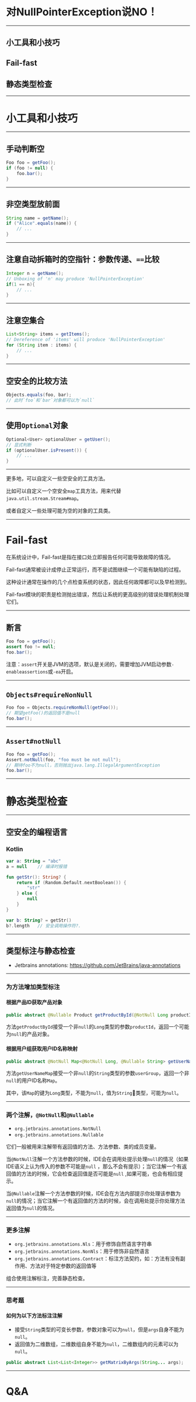 # 对NullPointerException说NO！

---

## 小工具和小技巧
## Fail-fast
## 静态类型检查

---

# 小工具和小技巧

---

## 手动判断空

```java
Foo foo = getFoo();
if (foo != null) {
    foo.bar();
}
```

---

## 非空类型放前面

```java
String name = getName();
if ("Alice".equals(name)) {
    // ...
}
```

---

## 注意自动拆箱时的空指针：参数传递、`==`比较

```java
Integer n = getName();
// Unboxing of 'n' may produce 'NullPointerException' 
if(1 == n){
    // ...
}
```

---

## 注意空集合

```java
List<String> items = getItems();
// Dereference of 'items' will produce 'NullPointerException' 
for (String item : items) {
    // ...
}
```

---

## 空安全的比较方法

```java
Objects.equals(foo, bar);
// 此时`foo`和`bar`对象都可以为`null`
```

---

## 使用`Optional`对象

```java
Optional<User> optionalUser = getUser();
// 显式判断
if (optionalUser.isPresent()) {
    // ...
}
```

---

更多地，可以自定义一些空安全的工具方法。

比如可以自定义一个空安全`map`工具方法，用来代替`java.util.stream.Stream#map`。

或者自定义一些处理可能为空的对象的工具类。

---

# Fail-fast

在系统设计中，Fail-fast是指在接口处立即报告任何可能导致故障的情况。

Fail-fast通常被设计成停止正常运行，而不是试图继续一个可能有缺陷的过程。

这种设计通常在操作的几个点检查系统的状态，因此任何故障都可以及早检测到。

Fail-fast模块的职责是检测抛出错误，然后让系统的更高级别的错误处理机制处理它们。

---

## 断言

```java
Foo foo = getFoo();
assert foo != null;
foo.bar();
```

注意：`assert`开关是JVM的选项，默认是关闭的，需要增加JVM启动参数`-enableassertions`或`-ea`开启。

---

## `Objects#requireNonNull`

```java
Foo foo = Objects.requireNonNull(getFoo());
// 期望getFoo()的返回值不是null
foo.bar();
```

---

## `Assert#notNull`

```java
Foo foo = getFoo();
Assert.notNull(foo, "foo must be not null");
// 期待foo不为null，否则抛出java.lang.IllegalArgumentException
foo.bar();
```

---

# 静态类型检查

---

## 空安全的编程语言

### Kotlin

```kotlin
var a: String = "abc"
a = null    // 编译时报错

fun getStr(): String? {
    return if (Random.Default.nextBoolean()) {
        "str"
    } else {
        null
    }
}

var b: String? = getStr()
b?.length   // 安全调用操作符?.
```

---

## 类型标注与静态检查

- Jetbrains annotations: https://github.com/JetBrains/java-annotations

---

### 为方法增加类型标注

#### 根据产品ID获取产品对象

```java
public abstract @Nullable Product getProductById(@NotNull Long productId);
```

方法`getProductById`接受一个非`null`的`Long`类型的参数`productId`，返回一个可能为`null`的产品对象。

#### 根据用户组获取用户ID名称映射

```java
public abstract @NotNull Map<@NotNull Long, @Nullable String> getUserNameMap(@NotNull String userGroup);
```

方法`getUserNameMap`接受一个非`null`的`String`类型的参数`userGroup`，返回一个非`null`的用户ID名称`Map`。

其中，该`Map`的键为`Long`类型，不能为`null`，值为`String`类型，可能为`null`。

---

### 两个注解，`@NotNull`和`@Nullable`

- `org.jetbrains.annotations.NotNull`
- `org.jetbrains.annotations.Nullable`

它们一般被用来注解带有返回值的方法、方法参数、类的成员变量。

当`@NotNull`注解一个方法参数的时候，IDE会在调用处提示处理`null`的情况（如果IDE语义上认为传入的参数不可能是`null` ，那么不会有提示）；当它注解一个有返回值的方法的时候，它会检查返回值是否可能是`null` ,如果可能，也会有相应提示。

当`@Nullable`注解一个方法参数的时候，IDE会在方法内部提示你处理该参数为`null`的情况；当它注解一个有返回值的方法的时候，会在调用处提示你处理方法返回值为`null`的情况。

---

### 更多注解

- `org.jetbrains.annotations.Nls`：用于修饰自然语言字符串
- `org.jetbrains.annotations.NonNls`：用于修饰非自然语言
- `org.jetbrains.annotations.Contract`：标注方法契约，如：方法有没有副作用、方法对于特定参数的返回值等

组合使用注解标注，完善静态检查。

---

### 思考题

#### 如何为以下方法标注注解

- 接受`String`类型的可变长参数，参数对象可以为`null`，但是`args`自身不能为`null`。
- 返回值为二维数组，二维数组自身不能为`null`，二维数组内的元素可以为`null`。

```java
public abstract List<List<Integer>> getMatrixByArgs(String... args);
```

---

# Q&A
